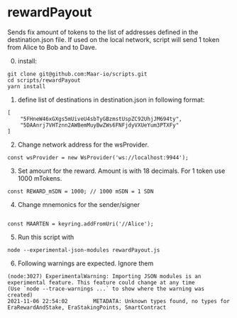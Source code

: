 # rewardPayout
Sends fix amount of tokens to the list of addresses defined in the destination.json file.
If used on the local network, script will send 1 token from Alice to Bob and to Dave.

0. install:
```
git clone git@github.com:Maar-io/scripts.git
cd scripts/rewardPayout
yarn install
```

1. define list of destinations in destination.json in following format:
```
[
    "5FHneW46xGXgs5mUiveU4sbTyGBzmstUspZC92UhjJM694ty",
    "5DAAnrj7VHTznn2AWBemMuyBwZWs6FNFjdyVXUeYum3PTXFy"
]
```

2. Change network address for the wsProvider.
```
const wsProvider = new WsProvider('ws://localhost:9944');

```

3. Set amount for the reward. Amount is with 18 decimals. For 1 token use 1000 mTokens.
```
const REWARD_mSDN = 1000; // 1000 mSDN = 1 SDN
```
4. Change mnemonics for the sender/signer
```

const MAARTEN = keyring.addFromUri('//Alice');
```


5. Run this script with
```
node --experimental-json-modules rewardPayout.js
```
6. Following warnings are expected. Ignore them
```
(node:3027) ExperimentalWarning: Importing JSON modules is an experimental feature. This feature could change at any time
(Use `node --trace-warnings ...` to show where the warning was created)
2021-11-06 22:54:02        METADATA: Unknown types found, no types for EraRewardAndStake, EraStakingPoints, SmartContract
```